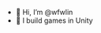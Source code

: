 - 👋 Hi, I’m @wfwlin
- 👀 I build games in Unity

<!---
wfwlin/wfwlin is a ✨ special ✨ repository because its `README.md` (this file) appears on your GitHub profile.
You can click the Preview link to take a look at your changes.
--->

